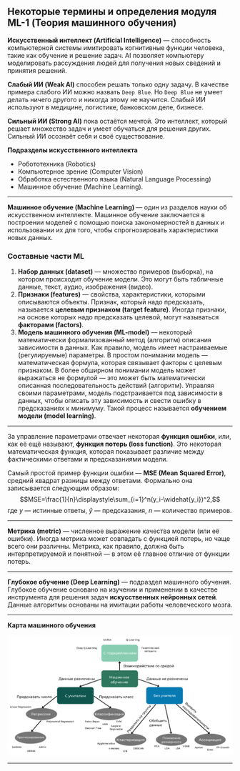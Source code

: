 ## Некоторые термины и определения модуля ML-1 (Теория машинного обучения) ##

**Искусственный интеллект (Artificial Intelligence)**&nbsp;&mdash; способность
компьютерной системы имитировать когнитивные функции человека, такие как
обучение и решение задач. AI позволяет компьютеру моделировать рассуждения людей
для получения новых сведений и принятия решений.

**Слабый ИИ (Weak AI)** способен решать только одну задачу. В качестве примера
слабого ИИ можно назвать `Deep Blue`. Но `Deep Blue` не умеет делать ничего
другого и никогда этому не научится. Слабый ИИ используют в медицине, логистике,
банковском деле, бизнесе.

**Сильный ИИ (Strong AI)** пока остаётся мечтой. Это интеллект, который решает
множество задач и умеет обучаться для решения других. Сильный ИИ осознаёт себя и
своё существование.

**Подразделы искусственного интеллекта**

- Робототехника (Robotics)
- Компьютерное зрение (Computer Vision)
- Обработка естественного языка (Natural Language Processing)
- Машинное обучение (Machine Learning).

----

**Машинное обучение (Machine Learning)**&nbsp;&mdash; один из разделов науки об
искусственном интеллекте. Машинное обучение заключается в построении моделей с
помощью поиска закономерностей в данных и использовании их для того, чтобы
спрогнозировать характеристики новых данных.

### Составные части ML ###

1. **Набор данных (dataset)**&nbsp;&mdash; множество примеров (выборка), на
котором происходит обучение модели. Это могут быть табличные данные, текст,
аудио, изображения (видео).
2. **Признаки (features)**&nbsp;&mdash; свойства, характеристики, которыми
описываются объекты. Признак, который надо предсказать, называется
**целевым признаком (target feature)**. Иногда признаки, на основе которых надо
предсказать целевой, могут называться **факторами (factors)**.
3. **Модель машинного обучения (ML-model)**&nbsp;&mdash; некоторый математически
формализованный метод (алгоритм) описания зависимости в данных. Как правило,
модель имеет настраиваемые (регулируемые) параметры. В простом понимании
модель&nbsp;&mdash; математическая формула, которая связывает факторы с целевым
признаком. В более обширном понимании модель может выражаться не
формулой&nbsp;&mdash; это может быть математически описанная последовательность
действий (алгоритм). Управляя своими параметрами, модель подстраивается под
зависимости в данных, чтобы описать эту зависимость и свести ошибку в
предсказаниях к минимуму. Такой процесс называется
**обучением модели (model learning)**.

----

За управление параметрами отвечает некоторая **функция ошибки**, или, как её ещё
называют, **функция потерь (loss function)**. Это некоторая математическая
функция, которая показывает различие между фактическими ответами и
предсказаниями модели.

Самый простой пример функции ошибки&nbsp;&mdash; **MSE (Mean Squared Error)**,
средний квадрат разницы между ответами. Формально она записывается следующим
образом:
$$MSE=\frac{1}{n}\displaystyle\sum_{i=1}^n(y_i-\widehat{y_i})^2,$$
где $y$&nbsp;&mdash; истинные ответы, $\widehat{y}$&nbsp;&mdash; предсказания,
$n$&nbsp;&mdash; количество примеров.

----

**Метрика (metric)**&nbsp;&mdash; численное выражение качества модели (или её
ошибки). Иногда метрика может совпадать с функцией потерь, но чаще всего они
различны. Метрика, как правило, должна быть интерпретируемой и понятной&nbsp;&mdash;
в этом её главное отличие от функции потерь.

----

**Глубокое обучение (Deep Learning)**&nbsp;&mdash; подраздел машинного обучения.
Глубокое обучение основано на изучении и применении в качестве инструмента для
решения задач **искусственных нейронных сетей**. Данные алгоритмы основаны на
имитации работы человеческого мозга.

----

**Карта машинного обучения**

![Карта машинного обучения](ml-map.png)

----
